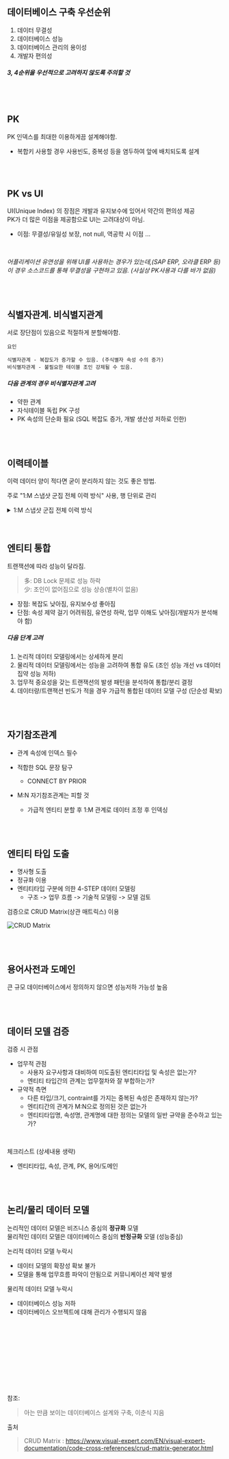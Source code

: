 ## 데이터베이스 구축 우선순위

1. 데이터 무결성
2. 데이터베이스 성능
3. 데이터베이스 관리의 용이성
4. 개발자 편의성

##### 3, 4순위을 우선적으로 고려하지 않도록 주의할 것

<br>
<br>

## PK 
PK 인덱스를 최대한 이용하게끔 설계해야함.
* 복합키 사용할 경우 사용빈도, 중복성 등을 염두하여 앞에 배치되도록 설계

<br>
<br>


## PK vs UI
UI(Unique Index) 의 장점은 개발과 유지보수에 있어서 약간의 편의성 제공
<br>
PK가 더 많은 이점을 제공함으로 UI는 고려대상이 아님.

* 이점: 무결성/유일성 보장, not null, 역공학 시 이점 ...

<br>

_어플리케이션 유연성을 위해 UI를 사용하는 경우가 있는데,(SAP ERP, 오라클 ERP 등) <br>이 경우 소스코드를 통해 무결성을 구현하고 있음. (사실상 PK사용과 다를 바가 없음)_

<br>
<br>


## 식별자관계. 비식별지관계
서로 장단점이 있음으로 적절하게 분할해야함.


```
요인 

식별자관계 - 복잡도가 증가할 수 있음. (주식별자 속성 수의 증가)
비식별자관계 - 불필요한 테이블 조인 강제될 수 있음. 
```


##### 다음 관계의 경우 비식별자관계 고려
* 약한 관계
* 자식테이블 독립 PK 구성
* PK 속성의 단순화 필요 (SQL 복잡도 증가, 개발 생산성 저하로 인한)

<br>
<br>


## 이력테이블
이력 데이터 양이 적다면 굳이 분리하지 않는 것도 좋은 방법.

주로 "1:M 스냅샷 군집 전체 이력 방식" 사용, 행 단위로 관리 

<details>
	<summary>1:M 스냅샷 군집 전체 이력 방식</summary>
    
    마스터 테이블의 일부 컬럼들을 묶어 별도의 테이블에 마스터에 테이블의 현재정보를 포함한 모든 변경된 정보를 보관

</details>

<br>
<br>

## 엔티티 통합
트랜잭션에 따라 성능이 달라짐.
> 多: DB Lock 문제로 성능 하락
<br> 少: 조인이 없어짐으로 성능 상승(별차이 없음)

* 장점: 복잡도 낮아짐, 유지보수성 좋아짐
* 단점: 속성 제약 걸기 어려워짐, 유연성 하락, 업무 이해도 낮아짐(개발자가 분석해야 함)

##### 다음 단계 고려
1. 논리적 데이터 모델링에서는 상세하게 분리
2. 물리적 데이터 모델링에서는 성능을 고려하여 통합 유도 (조인 성능 개선 vs 데이터 집약 성능 저하)
3. 업무적 중요성을 갖는 트랜잭션의 발생 패턴을 분석하여 통합/분리 결정
4. 데이터량/트랜잭션 빈도가 적을 경우 가급적 통합된 데이터 모델 구성 (단순성 확보)

<br>
<br>


## 자기참조관계

* 관계 속성에 인덱스 필수

* 적합한 SQL 문장 탐구
    * CONNECT BY PRIOR
* M:N 자기참조관계는 피할 것
    * 가급적 엔티티 분할 후 1:M 관계로 데이터 조정 후 인덱싱


<br>
<br>


## 엔티티 타입 도출

* 명사형 도출
* 정규화 이용
* 엔티티타입 구분에 의한 4-STEP 데이터 모델링
    * 구조 -> 업무 흐름 -> 기술적 모델링 -> 모델 검토

검증으로 CRUD Matrix(상관 매트릭스) 이용

![CRUD Matrix](https://www.visual-expert.com/images/blog-CRUD-Matrix.png)


<br>
<br>

## 용어사전과 도메인
큰 규모 데이터베이스에서 정의하지 않으면 성능저하 가능성 높음

<br>
<br>

## 데이터 모델 검증
검증 시 관점
* 업무적 관점
    * 사용자 요구사항과 대비하여 미도출된 엔티티타입 및 속성은 없는가?
    * 엔티티 타입간의 관계는 업무절차와 잘 부합하는가?
* 규약적 측면
    * 다른 타입/크기, contraint를 가지는 중복된 속성은 존재하지 않는가?
    * 엔티티간의 관계가 M:N으로 정의된 것은 없는가
    * 엔티티타입명, 속성명, 관계명에 대한 정의는 모델의 일반 규약을 준수하고 있는가?

<br>
 
체크리스트 (상세내용 생략)
* 엔티티타입, 속성, 관계, PK, 용어/도메인
    

<br>
<br>

## 논리/물리 데이터 모델
논리적인 데이터 모델은 비즈니스 중심의 __정규화__ 모델 <br>
물리적인 데이터 모델은 데이터베이스 중심의 __반정규화__ 모델 (성능중심)


논리적 데이터 모델 누락시
* 데이터 모델의 확장성 확보 불가
* 모델을 통해 업무흐름 파악이 안됨으로 커뮤니케이션 제약 발생

물리적 데이터 모델 누락시
* 데이터베이스 성능 저하
* 데이터베이스 오브젝트에 대해 관리가 수행되지 않음


<br>
<br>
<br>
<br>
<br>
<br>


<br>
<br>
<br>

참조:
> 아는 만큼 보이는 데이터베이스 설계와 구축, 이춘식 지음

출처 
> CRUD Matrix : https://www.visual-expert.com/EN/visual-expert-documentation/code-cross-references/crud-matrix-generator.html

